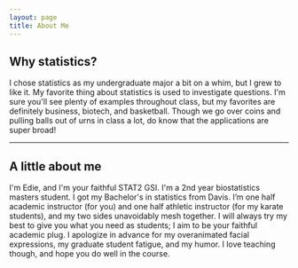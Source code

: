 ```yaml
---
layout: page
title: About Me
---
```

## Why statistics?
I chose statistics as my undergraduate major a bit on a whim, but I grew to like it. My favorite thing about statistics is used to investigate questions. I'm sure you'll see plenty of examples throughout class, but my favorites are definitely business, biotech, and basketball. Though we go over coins and pulling balls out of urns in class a lot, do know that the applications are super broad!


<hr class="my-4">

## A little about me
I'm Edie, and I'm your faithful STAT2 GSI. I'm a 2nd year biostatistics masters student. I got my Bachelor's in statistics from Davis. I’m one half academic instructor (for you) and one half athletic instructor (for my karate students), and my two sides unavoidably mesh together. I will always try my best to give you what you need as students; I aim to be your faithful academic plug. I apologize in advance for my overanimated facial expressions, my graduate student fatigue, and my humor. I love teaching though, and hope you do well in the course.
